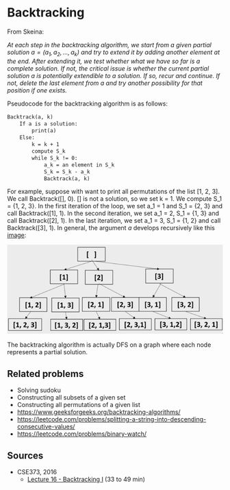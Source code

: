 # Backtracking

From Skeina:

*At each step in the backtracking algorithm, we start from a given partial solution $a = (a_1, a_2, \dots, a_k)$ and try to extend it by adding another element at the end. After extending it, we test whether what we have so far is a complete solution. If not, the critical issue is whether the current partial solution $a$ is potentially extendible to a solution. If so, recur and continue. If not, delete the last element from $a$ and try another possibility for that position if one exists.*

Pseudocode for the backtracking algorithm is as follows: 

	Backtrack(a, k)
		If a is a solution:
			print(a)
		Else:
			k = k + 1
			compute S_k
			while S_k != 0:
				a_k = an element in S_k
				S_k = S_k - a_k
				Backtrack(a, k)

For example, suppose with want to print all permutations of the list [1, 2, 3]. We call Backtrack([], 0). [] is not a solution, so we set k = 1. We compute S_1 = {1, 2, 3}. In the first iteration of the loop, we set a_1 = 1 and S_1 = {2, 3} and call Backtrack([1], 1). In the second iteration, we set a_1 = 2, S_1 = {1, 3} and call Backtrack([2], 1). In the last iteration, we set a_1 = 3, S_1 = {1, 2} and call Backtrack([3], 1). In general, the argument $a$ develops recursively like this [image](https://medium.com/algorithms-and-leetcode/backtracking-e001561b9f28):

![backtracking](/img/backtracking.png)

The backtracking algorithm is actually DFS on a graph where each node represents a partial solution.

## Related problems

* Solving sudoku
* Constructing all subsets of a given set
* Constructing all permutations of a given list
* https://www.geeksforgeeks.org/backtracking-algorithms/
* https://leetcode.com/problems/splitting-a-string-into-descending-consecutive-values/
* https://leetcode.com/problems/binary-watch/

## Sources

* CSE373, 2016
	* [Lecture 16 - Backtracking I](https://www.youtube.com/watch?v=_ieNMJuTr4U) (33 to 49 min)	